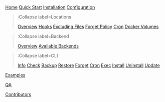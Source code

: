 [Home](/)
[Quick Start](/quick)
[Installation](/installation)
[Configuration](/config)

> :Collapse label=Locations
>
> [Overview](/location/overview)
> [Hooks](/location/hooks)
> [Excluding Files](/location/exclude)
> [Forget Policy](/location/forget)
> [Cron](/location/cron)
> [Docker Volumes](/location/docker)

> :Collapse label=Backend
>
> [Overview](/backend/overview)
> [Available Backends](/backend/available)

> :Collapse label=CLI
>
> [Info](/cli/info)
> [Check](/cli/check)
> [Backup](/cli/backup)
> [Restore](/cli/restore)
> [Forget](/cli/forget)
> [Cron](/cli/cron)
> [Exec](/cli/exec)
> [Install](/cli/install)
> [Uninstall](/cli/uninstall)
> [Update](/cli/update)

[Examples](/examples)

[QA](/qa)

[Contributors](/contrib)
